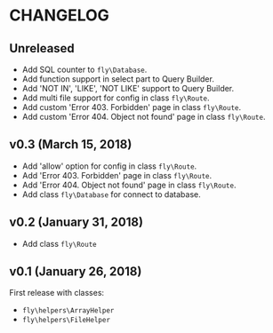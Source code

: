 # CHANGELOG

## Unreleased
- Add SQL counter to `fly\Database`.
- Add function support in select part to Query Builder.
- Add 'NOT IN', 'LIKE', 'NOT LIKE' support to Query Builder.
- Add multi file support for config in class `fly\Route`.
- Add custom 'Error 403. Forbidden' page in class `fly\Route`.
- Add custom 'Error 404. Object not found' page in class `fly\Route`.

## v0.3 (March 15, 2018)
- Add 'allow' option for config in class `fly\Route`.
- Add 'Error 403. Forbidden' page in class `fly\Route`.
- Add 'Error 404. Object not found' page in class `fly\Route`.
- Add class `fly\Database` for connect to database.

## v0.2 (January 31, 2018)
- Add class `fly\Route`

## v0.1 (January 26, 2018)
First release with classes:
- `fly\helpers\ArrayHelper`
- `fly\helpers\FileHelper`